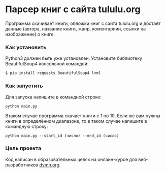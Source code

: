 # Парсер книг с сайта tululu.org

Программа скачивает книги, обложки книг с сайта tululu.org и достаёт данные (автора, название книги, жанр, коментариии, ссылки на изображение) о книге.

### Как установить

Python3 должен быть уже установлен. Установите библиотеку BeautifulSoup4 консольной командой: 

```
$ pip install requests BeautifulSoup4 lxml
```

### Как запустить 

Для запуска напишите в командной строке:

```
python main.py
```

Втаком случае программа скачает книги с 1 по 10.
Если же вам нужны книги в определённом диапазоне, то в таком случае напишите в командную строку:

```
python main.py --start_id (число) --end_id (число)
```


### Цель проекта

Код написан в образовательных целях на онлайн-курсе для веб-разработчиков [dvmn.org](https://dvmn.org/).
